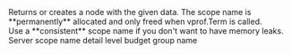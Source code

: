 <function name="GetSubNode" parent="VProfNode" type="classfunc">
	<description>
		Returns or creates a node with the given data.
		<note>
			The scope name is **permanently** allocated and only freed when <page>vprof.Term</page> is called.<br>
			Use a **consistent** scope name if you don't want to have memory leaks.
		</note>
	</description>
	<realm>Server</realm>
	<args>
		<arg name="name" type="string">scope name</arg>
		<arg name="detailLevel" type="number">detail level</arg>
		<arg name="budgetGroup" type="string">budget group name</arg>
	</args>
	<rets>
		<ret name="node" type="VProfNode"></ret>
	</rets>
</function>